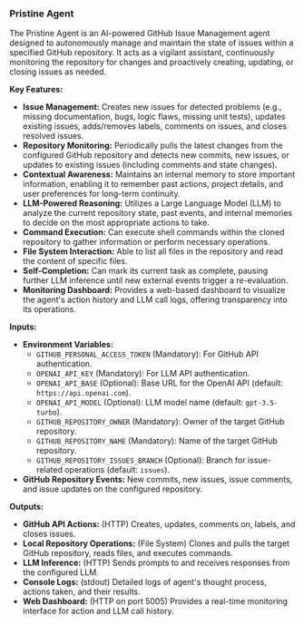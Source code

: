 ### Pristine Agent

The Pristine Agent is an AI-powered GitHub Issue Management agent designed to autonomously manage and maintain the state of issues within a specified GitHub repository. It acts as a vigilant assistant, continuously monitoring the repository for changes and proactively creating, updating, or closing issues as needed.

**Key Features:**

*   **Issue Management:** Creates new issues for detected problems (e.g., missing documentation, bugs, logic flaws, missing unit tests), updates existing issues, adds/removes labels, comments on issues, and closes resolved issues.
*   **Repository Monitoring:** Periodically pulls the latest changes from the configured GitHub repository and detects new commits, new issues, or updates to existing issues (including comments and state changes).
*   **Contextual Awareness:** Maintains an internal memory to store important information, enabling it to remember past actions, project details, and user preferences for long-term continuity.
*   **LLM-Powered Reasoning:** Utilizes a Large Language Model (LLM) to analyze the current repository state, past events, and internal memories to decide on the most appropriate actions to take.
*   **Command Execution:** Can execute shell commands within the cloned repository to gather information or perform necessary operations.
*   **File System Interaction:** Able to list all files in the repository and read the content of specific files.
*   **Self-Completion:** Can mark its current task as complete, pausing further LLM inference until new external events trigger a re-evaluation.
*   **Monitoring Dashboard:** Provides a web-based dashboard to visualize the agent's action history and LLM call logs, offering transparency into its operations.

**Inputs:**

*   **Environment Variables:**
    *   `GITHUB_PERSONAL_ACCESS_TOKEN` (Mandatory): For GitHub API authentication.
    *   `OPENAI_API_KEY` (Mandatory): For LLM API authentication.
    *   `OPENAI_API_BASE` (Optional): Base URL for the OpenAI API (default: `https://api.openai.com`).
    *   `OPENAI_API_MODEL` (Optional): LLM model name (default: `gpt-3.5-turbo`).
    *   `GITHUB_REPOSITORY_OWNER` (Mandatory): Owner of the target GitHub repository.
    *   `GITHUB_REPOSITORY_NAME` (Mandatory): Name of the target GitHub repository.
    *   `GITHUB_REPOSITORY_ISSUES_BRANCH` (Optional): Branch for issue-related operations (default: `issues`).
*   **GitHub Repository Events:** New commits, new issues, issue comments, and issue updates on the configured repository.

**Outputs:**

*   **GitHub API Actions:** (HTTP) Creates, updates, comments on, labels, and closes issues.
*   **Local Repository Operations:** (File System) Clones and pulls the target GitHub repository, reads files, and executes commands.
*   **LLM Inference:** (HTTP) Sends prompts to and receives responses from the configured LLM.
*   **Console Logs:** (stdout) Detailed logs of agent's thought process, actions taken, and their results.
*   **Web Dashboard:** (HTTP on port 5005) Provides a real-time monitoring interface for action and LLM call history.